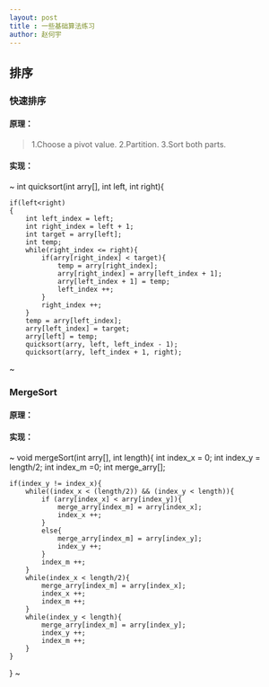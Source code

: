 ```yaml
---
layout: post
title : 一些基础算法练习
author: 赵何宇
---
```


## 排序
### 快速排序
#### 原理：
> 1.Choose a pivot value.
> 2.Partition. 
> 3.Sort both parts.

#### 实现：

~
int quicksort(int arry[], int left, int right){
	
	if(left<right)
	{
		int left_index = left;
		int right_index = left + 1;
		int target = arry[left];
		int temp;
		while(right_index <= right){
		    if(arry[right_index] < target){
		        temp = arry[right_index];
		        arry[right_index] = arry[left_index + 1];
		        arry[left_index + 1] = temp;
		        left_index ++;
		    }
		    right_index ++;
		}
		temp = arry[left_index];
		arry[left_index] = target;
		arry[left] = temp;
		quicksort(arry, left, left_index - 1);
		quicksort(arry, left_index + 1, right);
~

### MergeSort
#### 原理：

#### 实现：

~
void mergeSort(int arry[], int length){
	int index_x = 0;
	int index_y = length/2;
	int index_m =0;
	int merge_arry[];

	if(index_y != index_x){
		while((index_x < (length/2)) && (index_y < length)){
			if (arry[index_x] < arry[index_y]){
				merge_arry[index_m] = arry[index_x];
				index_x ++;
			}
			else{
				merge_arry[index_m] = arry[index_y];
				index_y ++;
			}
			index_m ++;
		}
		while(index_x < length/2){
			merge_arry[index_m] = arry[index_x];
			index_x ++;
			index_m ++;
		}
		while(index_y < length){
			merge_arry[index_m] = arry[index_y];
			index_y ++;
			index_m ++;
		}	
	}
}
~